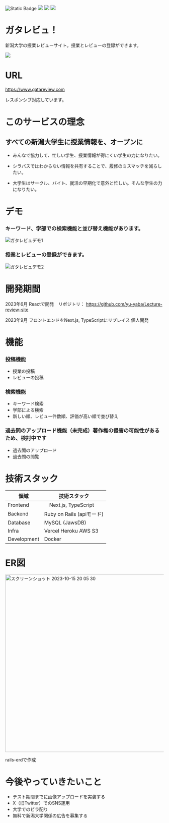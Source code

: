![Static Badge](https://img.shields.io/badge/https%3A%2F%2Fgithub.com%2Fyu-yaba%2Fgatareview-front)
<img src="https://img.shields.io/badge/-TypeScript-007ACC.svg?logo=typescript&style=flat">
<img src="https://img.shields.io/badge/-React-555.svg?logo=react&style=flat">
<img src="https://img.shields.io/badge/-Docker-EEE.svg?logo=docker&style=flat">


# ガタレビュ！
新潟大学の授業レビューサイト。授業とレビューの登録ができます。

<img src="https://github.com/yu-yaba/gatareview-front/assets/109569162/8702c61e-ef49-4922-8261-e97048ecb208">

# URL
https://www.gatareview.com

レスポンシブ対応しています。

# このサービスの理念
## すべての新潟大学生に授業情報を、オープンに

- みんなで協力して、忙しい学生、授業情報が得にくい学生の力になりたい。

- シラバスではわからない情報を共有することで、履修のミスマッチを減らしたい。

- 大学生はサークル、バイト、就活の早期化で意外と忙しい。そんな学生の力になりたい。

# デモ
### キーワード、学部での検索機能と並び替え機能があります。
![ガタレビュデモ1](https://github.com/yu-yaba/gatareview-front/assets/109569162/a7e937e3-acae-4fd0-9c88-c78297ca3b9c)


### 授業とレビューの登録ができます。
![ガタレビュデモ2](https://github.com/yu-yaba/gatareview-front/assets/109569162/e475a83c-60da-499b-8ca3-9725cb341a88)

# 開発期間
2023年6月 Reactで開発　リポジトリ： https://github.com/yu-yaba/Lecture-review-site

2023年9月 フロントエンドをNext.js, TypeScriptにリプレイス
個人開発

# 機能
### 投稿機能
- 授業の投稿
- レビューの投稿
### 検索機能
- キーワード検索
- 学部による検索
- 新しい順、レビュー件数順、評価が高い順で並び替え
### 過去問のアップロード機能（未完成）著作権の侵害の可能性があるため、検討中です
- 過去問のアップロード
- 過去問の閲覧

# 技術スタック
| 領域 | 技術スタック |
| ---- | ---- |
| Frontend　| 　Next.js, TypeScript |
| Backend | Ruby on Rails (apiモード) |
| Database | MySQL (JawsDB) |
| Infra | Vercel Heroku  AWS S3 |
| Development | Docker |

# ER図
<img width="563" alt="スクリーンショット 2023-10-15 20 05 30" src="https://github.com/yu-yaba/gatareview-front/assets/109569162/b3324e04-6d08-49a7-980c-9577bd62d7f3">


rails-erdで作成


# 今後やっていきたいこと
- テスト期間までに画像アップロードを実装する
- X（旧Twitter）でのSNS運用
- 大学でのビラ配り
- 無料で新潟大学関係の広告を募集する

